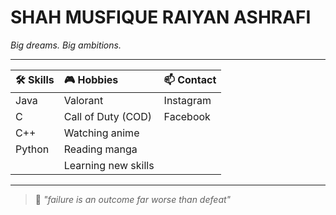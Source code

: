 # SHAH MUSFIQUE RAIYAN ASHRAFI

*Big dreams. Big ambitions.*

---

| 🛠️ **Skills**      | 🎮 **Hobbies**           | 📫 **Contact**     |
|:-------------------|:------------------------|:------------------|
| Java               | Valorant                | Instagram         |
| C                  | Call of Duty (COD)      | Facebook          |
| C++                | Watching anime          |                   |
| Python             | Reading manga           |                   |
|                    | Learning new skills     |                   |

---

> 💬 *"failure is an outcome far worse than defeat"*
